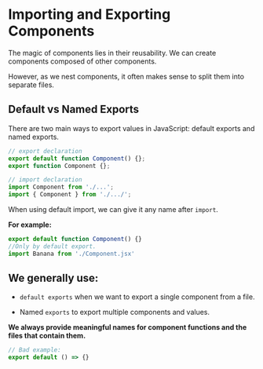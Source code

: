 # Importing and Exporting Components

The magic of components lies in their reusability. We can create components composed of other components.

However, as we nest components, it often makes sense to split them into separate files.

## Default vs Named Exports

There are two main ways to export values in JavaScript: default exports and named exports.

````javascript
// export declaration
export default function Component() {};
export function Component {};

// import declaration
import Component from './...';
import { Component } from './.../';
````
When using default import, we can give it any name after `import`.

**For example:**
````javascript
export default function Component() {}
//Only by default export.
import Banana from './Component.jsx'
````
## We generally use:

- `default exports` when we want to export a single component from a file.

- Named `exports` to export multiple components and values.

**We always provide meaningful names for component functions and the files that contain them.**

````javascript
// Bad example:
export default () => {}
````